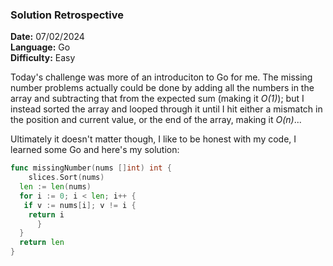### Solution Retrospective

**Date:** 07/02/2024  
**Language:** Go  
**Difficulty:** Easy

Today's challenge was more of an introduciton to Go for me. The missing number problems actually could be done by adding all the numbers in the array and subtracting that from the expected sum (making it _O(1)_); but I instead sorted the array and looped through it until I hit either a mismatch in the position and current value, or the end of the array, making it _O(n)_...

Ultimately it doesn't matter though, I like to be honest with my code, I learned some Go and here's my solution:

```go
func missingNumber(nums []int) int {
    slices.Sort(nums)
  len := len(nums)
  for i := 0; i < len; i++ {
   if v := nums[i]; v != i {
    return i
      }
  }
  return len
}
```
